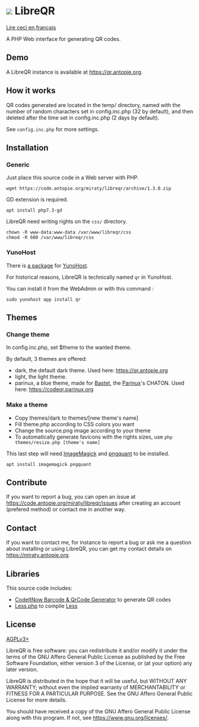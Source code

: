# ![](themes/dark/icons/32.png) LibreQR

[Lire ceci en français](README_fr.md)

A PHP Web interface for generating QR codes.

## Demo

A LibreQR instance is available at <https://qr.antopie.org>.

## How it works

QR codes generated are located in the temp/ directory, named with the number of random characters set in config.inc.php (32 by default), and then deleted after the time set in config.inc.php (2 days by default).

See `config.inc.php` for more settings.

## Installation

### Generic

Just place this source code in a Web server with PHP.

`wget https://code.antopie.org/miraty/libreqr/archive/1.3.0.zip`

GD extension is required.

`apt install php7.3-gd`

LibreQR need writing rights on the `css/` directory.

```
chown -R www-data:www-data /var/www/libreqr/css
chmod -R 600 /var/www/libreqr/css
```

### YunoHost

There is [a package](https://code.antopie.org/miraty/qr_ynh/) for [YunoHost](https://yunohost.org/).

For historical reasons, LibreQR is technically named `qr` in YunoHost.

You can install it from the WebAdmin or with this command :

```
sudo yunohost app install qr
```

## Themes

### Change theme

In config.inc.php, set $theme to the wanted theme.

By default, 3 themes are offered:

* dark, the default dark theme. Used here: <https://qr.antopie.org>
* light, the light theme.
* parinux, a blue theme, made for [Bastet](https://bastet.parinux.org), the [Parinux](https://parinux.org)'s CHATON. Used here: <https://codeqr.parinux.org>

### Make a theme

* Copy themes/dark to themes/[new theme's name]
* Fill theme.php according to CSS colors you want
* Change the source.png image according to your theme
* To automatically generate favicons with the rights sizes, use `php themes/resize.php [theme's name]`

This last step will need [ImageMagick](https://imagemagick.org) and [pngquant](https://pngquant.org) to be installed.

```apt install imagemagick pngquant```

## Contribute

If you want to report a bug, you can open an issue at <https://code.antopie.org/miraty/libreqr/issues> after creating an account (prefered method) or contact me in another way.

## Contact

If you want to contact me, for instance to report a bug or ask me a question about installing or using LibreQR, you can get my contact details on <https://miraty.antopie.org>.

## Libraries

This source code includes:

* [CodeItNow Barcode & QrCode Generator](https://github.com/codeitnowin/barcode-generator) to generate QR codes
* [Less.php](https://github.com/wikimedia/less.php) to compile [Less](http://lesscss.org)

## License

[AGPLv3+](https://code.antopie.org/miraty/libreqr/src/branch/main/LICENSE)

LibreQR is free software: you can redistribute it and/or modify it under the terms of the GNU Affero General Public License as published by the Free Software Foundation, either version 3 of the License, or (at your option) any later version.

LibreQR is distributed in the hope that it will be useful, but WITHOUT ANY WARRANTY; without even the implied warranty of
MERCHANTABILITY or FITNESS FOR A PARTICULAR PURPOSE. See the GNU Affero General Public License for more details.

You should have received a copy of the GNU Affero General Public License along with this program. If not, see <https://www.gnu.org/licenses/>.
